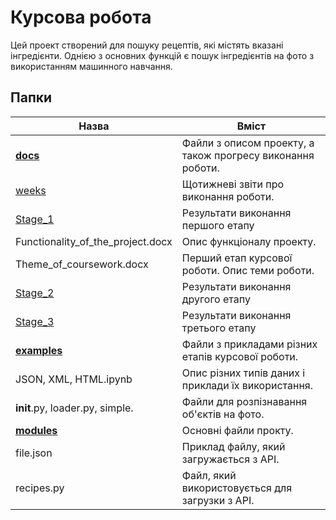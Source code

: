 Курсова робота
=====================
Цей проект створений для пошуку рецептів, які містять вказані інгредієнти.
Однією з основних функцій є пошук інгредієнтів на фото з використанням машинного навчання.

Папки
-------------
Назва  | Вміст
----------------|----------------------
[**docs**](https://github.com/tolik0/Coursework/tree/master/docs)|Файли з описом проекту, а також прогресу виконання роботи. 
  [weeks](https://github.com/tolik0/Coursework/tree/master/docs/weeks)|Щотижневі звіти про виконання роботи.
  [Stage_1](https://github.com/tolik0/Coursework/tree/master/docs/Stage_1)|Результати виконання першого етапу
  |Functionality_of_the_project.docx|Опис функціоналу проекту.
  |Theme_of_coursework.docx|Перший етап курсової роботи. Опис теми роботи.
  [Stage_2](https://github.com/tolik0/Coursework/tree/master/docs/Stage_2)|Результати виконання другого етапу
  [Stage_3](https://github.com/tolik0/Coursework/tree/master/docs/Stage_3)|Результати виконання третього етапу
[**examples**](https://github.com/tolik0/Coursework/tree/master/examples)|Файли з прикладами різних етапів курсової роботи.
  JSON, XML, HTML.ipynb|Опис різних типів даних і приклади їх використання.
  __init__.py, loader.py, simple.|Файли для розпізнавання об'єктів на фото.
[**modules**](https://github.com/tolik0/Coursework/tree/master/modules)|Основні файли прокту.
  file.json|Приклад файлу, який загружається з API.
  recipes.py|Файл, який використовується для загрузки з API.

